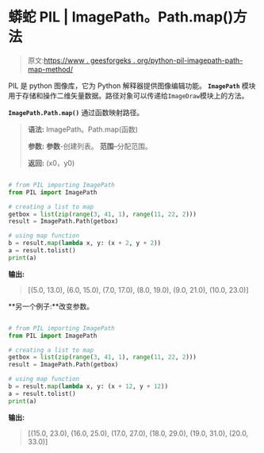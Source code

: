 # 蟒蛇 PIL | ImagePath。Path.map()方法

> 原文:[https://www . geesforgeks . org/python-pil-imagepath-path-map-method/](https://www.geeksforgeeks.org/python-pil-imagepath-path-map-method/)

PIL 是 python 图像库，它为 Python 解释器提供图像编辑功能。 **`ImagePath`** 模块用于存储和操作二维矢量数据。路径对象可以传递给`ImageDraw`模块上的方法。

**`ImagePath.Path.map()`** 通过函数映射路径。

> **语法:** ImagePath。Path.map(函数)
> 
> **参数:**
> **参数**-创建列表。
> **范围**–分配范围。
> 
> **返回:** (x0，y0)

```py

# from PIL importing ImagePath
from PIL import ImagePath

# creating a list to map
getbox = list(zip(range(3, 41, 1), range(11, 22, 2)))
result = ImagePath.Path(getbox)

# using map function
b = result.map(lambda x, y: (x + 2, y + 2))
a = result.tolist()
print(a)
```

**输出:**

> [(5.0, 13.0), (6.0, 15.0), (7.0, 17.0), (8.0, 19.0), (9.0, 21.0), (10.0, 23.0)]

**另一个例子:**改变参数。

```py

# from PIL importing ImagePath
from PIL import ImagePath

# creating a list to map
getbox = list(zip(range(3, 41, 1), range(11, 22, 2)))
result = ImagePath.Path(getbox)

# using map function
b = result.map(lambda x, y: (x + 12, y + 12))
a = result.tolist()
print(a)
```

**输出:**

> [(15.0, 23.0), (16.0, 25.0), (17.0, 27.0), (18.0, 29.0), (19.0, 31.0), (20.0, 33.0)]